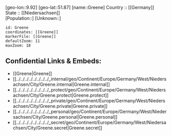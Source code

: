 ﻿---
location: [51.87,9.92] 
mapzoom: [7,12] 
mapmarker: city 
type: City
tags:
- geo/City


SpocWebEntityId: 30555
isDeleted: false
confidential: public

---
[geo-lon::9.92] 
[geo-lat::51.87] 
[name::Greene] 
Country :: [[Germany]]  
State :: [[Niedersachsen]]  
[Population::] 
[Unknown::] 


```leaflet
id: Greene
coordinates: [[Greene]] 
markerFile: [[Greene]] 
defaultZoom: 11 
maxZoom: 18
```


## Confidential Links & Embeds: 
- [[Greene|Greene]]  
- [[../../../../../../../../_internal/geo/Continent/Europe/Germany/West/Niedersachsen/City/Greene.internal|Greene.internal]] 
- [[../../../../../../../../_protect/geo/Continent/Europe/Germany/West/Niedersachsen/City/Greene.protect|Greene.protect]] 
- [[../../../../../../../../_private/geo/Continent/Europe/Germany/West/Niedersachsen/City/Greene.private|Greene.private]] 
- [[../../../../../../../../_personal/geo/Continent/Europe/Germany/West/Niedersachsen/City/Greene.personal|Greene.personal]] 
- [[../../../../../../../../_secret/geo/Continent/Europe/Germany/West/Niedersachsen/City/Greene.secret|Greene.secret]] 
